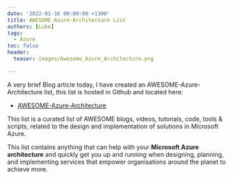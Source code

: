 ```yaml
---
date: '2022-01-16 00:00:00 +1300'
title: AWESOME-Azure-Architecture List
authors: [Luke]
tags:
  - Azure
toc: false
header:
  teaser: images/Awesome_Azure_Architecture.png

---
```


A very brief Blog article today, I have created an AWESOME-Azure-Architecture list, this list is hosted in Github and located here:

* [AWESOME-Azure-Architecture](https://github.com/lukemurraynz/awesome-azure-architecture/blob/main/README.md "AWESOME-Azure-Architecture")

This list is a curated list of AWESOME blogs, videos, tutorials, code, tools & scripts, related to the design and implementation of solutions in Microsoft Azure.

This list contains anything that can help with your **Microsoft Azure architecture** and quickly get you up and running when designing, planning, and implementing services that empower organisations around the planet to achieve more.
